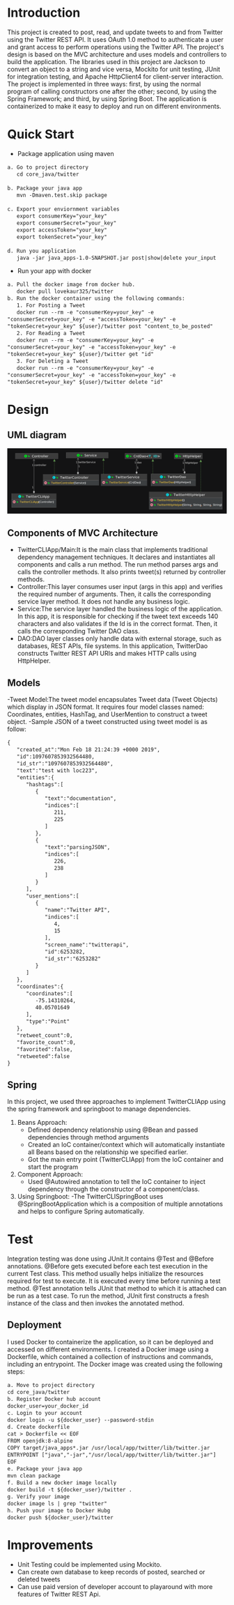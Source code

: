 # Introduction
This project is created to post, read, and update tweets to and from Twitter using the Twitter REST API. It uses OAuth 1.0 method to authenticate a user and grant access to perform operations using the Twitter API. The project's design is based on the MVC architecture and uses models and controllers to build the application. The libraries used in this project are Jackson to convert an object to a string and vice versa, Mockito for unit testing, JUnit for integration testing, and Apache HttpClient4 for client-server interaction. The project is implemented in three ways: first, by using the normal program of calling constructors one after the other; second, by using the Spring Framework; and third, by using Spring Boot. The application is containerized to make it easy to deploy and run on different environments.
# Quick Start
- Package application using maven
```
a. Go to project directory
   cd core_java/twitter
   
b. Package your java app
   mvn -Dmaven.test.skip package
   
c. Export your enviornment variables
   export consumerKey="your_key"
   export consumerSecret="your_key"
   export accessToken="your_key"
   export tokenSecret="your_key"
   
d. Run you application
   java -jar java_apps-1.0-SNAPSHOT.jar post|show|delete your_input
```
- Run your app with docker
```
a. Pull the docker image from docker hub.
   docker pull lovekaur325/twitter
b. Run the docker container using the following commands:
   1. For Posting a Tweet
   docker run --rm -e "consumerKey=your_key" -e "consumerSecret=your_key" -e "accessToken=your_key" -e "tokenSecret=your_key" ${user}/twitter post "content_to_be_posted"
   2. For Reading a Tweet
   docker run --rm -e "consumerKey=your_key" -e "consumerSecret=your_key" -e "accessToken=your_key" -e "tokenSecret=your_key" ${user}/twitter get "id"
   3. For Deleting a Tweet
   docker run --rm -e "consumerKey=your_key" -e "consumerSecret=your_key" -e "accessToken=your_key" -e "tokenSecret=your_key" ${user}/twitter delete "id"
```
# Design
## UML diagram
![twitter.png](src%2Fmain%2Ftwitter.png)
## Components of MVC Architecture
   - TwitterCLIApp/Main:It is the main class that implements traditional dependency management techniques. It declares and instantiates all components and calls a run method. The run method parses args and calls the controller methods. It also prints tweet(s) returned by controller methods.
   - Controller:This layer consumes user input (args in this app) and verifies the required number of arguments. Then, it calls the corresponding service layer method. It does not handle any business logic.
   - Service:The service layer handled the business logic of the application. In this app, it is responsible for checking if the tweet text exceeds 140 characters and also validates if the Id is in the correct format. Then, it calls the corresponding Twitter DAO class.
   - DAO:DAO layer classes only handle data with external storage, such as databases, REST APIs, file systems. In this application, TwitterDao constructs Twitter REST API URIs and makes HTTP calls using HttpHelper.
## Models
   -Tweet Model:The tweet model encapsulates Tweet data (Tweet Objects) which display in JSON format. It requires four model classes named: Coordinates, entities, HashTag, and UserMention to construct a tweet object.
   -Sample JSON of a tweet constructed using tweet model is as follow:
```
{
   "created_at":"Mon Feb 18 21:24:39 +0000 2019",
   "id":1097607853932564480,
   "id_str":"1097607853932564480",
   "text":"test with loc223",
   "entities":{
      "hashtags":[
         {
            "text":"documentation",
            "indices":[
               211,
               225
            ]
         },
         {
            "text":"parsingJSON",
            "indices":[
               226,
               238
            ]
         }
      ],
      "user_mentions":[
         {
            "name":"Twitter API",
            "indices":[
               4,
               15
            ],
            "screen_name":"twitterapi",
            "id":6253282,
            "id_str":"6253282"
         }
      ]
   },
   "coordinates":{
      "coordinates":[
         -75.14310264,
         40.05701649
      ],
      "type":"Point"
   },
   "retweet_count":0,
   "favorite_count":0,
   "favorited":false,
   "retweeted":false
}
```
## Spring
In this project, we used three approaches to implement TwitterCLIApp using the spring framework and springboot to manage dependencies.
1. Beans Approach:
   - Defined dependency relationship using @Bean and passed dependencies through method arguments
   - Created an IoC container/context which will automatically instantiate all Beans based on the relationship we specified earlier.
   - Got the main entry point (TwitterCLIApp) from the IoC container and start the program
2. Component Approach:
   - Used @Autowired annotation to tell the IoC container to inject dependency through the constructor of a component/class.
3. Using Springboot:
   -The TwitterCLISpringBoot uses @SpringBootApplication which is a composition of multiple annotations and helps to configure Spring automatically.
# Test
Integration testing was done using JUnit.It contains @Test and @Before annotations. @Before gets executed before each test execution in the current Test class. This method usually helps initialize the resources required for test to execute. It is executed every time before running a test method. @Test annotation tells JUnit that method to which it is attached can be run as a test case. To run the method, JUnit first constructs a fresh instance of the class and then invokes the annotated method.

## Deployment
I used Docker to containerize the application, so it can be deployed and accessed on different environments. I created a Docker image using a Dockerfile, which contained a collection of instructions and commands, including an entrypoint. The Docker image was created using the following steps:
```
a. Move to project directory
cd core_java/twitter
b. Register Docker hub account
docker_user=your_docker_id
c. Login to your account
docker login -u ${docker_user} --password-stdin 
d. Create dockerfile
cat > Dockerfile << EOF
FROM openjdk:8-alpine
COPY target/java_apps*.jar /usr/local/app/twitter/lib/twitter.jar
ENTRYPOINT ["java","-jar","/usr/local/app/twitter/lib/twitter.jar"]
EOF
e. Package your java app
mvn clean package
f. Build a new docker image locally
docker build -t ${docker_user}/twitter .
g. Verify your image
docker image ls | grep "twitter"
h. Push your image to Docker Hubg
docker push ${docker_user}/twitter
```

# Improvements
- Unit Testing could be implemented using Mockito.
- Can create own database to keep records of posted, searched or deleted tweets
- Can use paid version of developer account to playaround with more features of Twitter REST Api.

